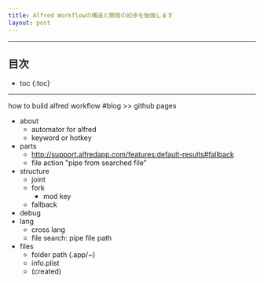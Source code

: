 ```yaml
---
title: Alfred Workflowの構造と開発の初歩を勉強します
layout: post
---
```


---

## 目次

* toc
{:toc}

---

how to build alfred workflow #blog >> github pages

- about
    - automator for alfred
    - keyword or hotkey
- parts
    - http://support.alfredapp.com/features:default-results#fallback
    - file action
        "pipe from searched file"
- structure
    - joint
    - fork
        - mod key
    - fallback
- debug
- lang
    - cross lang
    - file search: pipe file path
- files
    - folder path (.app/~)
    - info.plist
    - (created)
